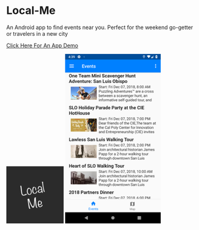 # Local-Me
An Android app to find events near you. Perfect for the weekend go-getter or travelers in a new city

<a href="https://youtu.be/Stoas35rbj0" target="_blank">Click Here For An App Demo</a>

<img src="Screenshots/localme.png" height="30%" width="30%" alt="App Icon">

<img src="Screenshots/Screenshot1.png" height="50%" width="50%" alt="Screenshot 1">
